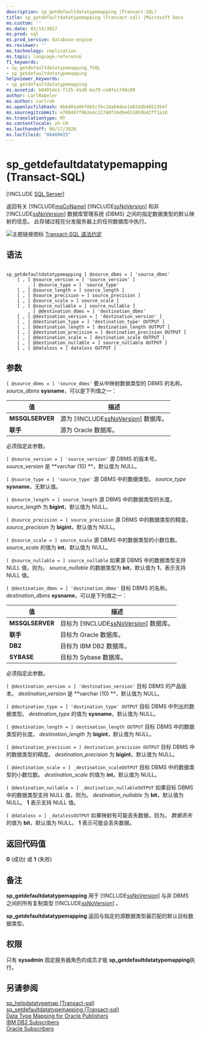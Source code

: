```yaml
---
description: sp_getdefaultdatatypemapping (Transact-SQL)
title: sp_getdefaultdatatypemapping (Transact-sql) |Microsoft Docs
ms.custom: ''
ms.date: 03/14/2017
ms.prod: sql
ms.prod_service: database-engine
ms.reviewer: ''
ms.technology: replication
ms.topic: language-reference
f1_keywords:
- sp_getdefaultdatatypemapping_TSQL
- sp_getdefaultdatatypemapping
helpviewer_keywords:
- sp_getdefaultdatatypemapping
ms.assetid: b8401de1-f135-41d0-ba79-ce8fe1f48c00
author: CarlRabeler
ms.author: carlrab
ms.openlocfilehash: 6bbd01e86f8b5cfbc24a04dee1482ddb4652354f
ms.sourcegitcommit: e700497f962e4c2274df16d9e651059b42ff1a10
ms.translationtype: MT
ms.contentlocale: zh-CN
ms.lasthandoff: 08/17/2020
ms.locfileid: "88469415"
---
```

# <a name="sp_getdefaultdatatypemapping-transact-sql"></a>sp_getdefaultdatatypemapping (Transact-SQL)
[!INCLUDE [SQL Server](../../includes/applies-to-version/sqlserver.md)]

  返回有关 [!INCLUDE[msCoName](../../includes/msconame-md.md)] [!INCLUDE[ssNoVersion](../../includes/ssnoversion-md.md)] 和非 [!INCLUDE[ssNoVersion](../../includes/ssnoversion-md.md)] 数据库管理系统 (DBMS) 之间的指定数据类型的默认映射的信息。 此存储过程在分发服务器上的任何数据库中执行。  
  
 ![主题链接图标](../../database-engine/configure-windows/media/topic-link.gif "“主题链接”图标") [Transact-SQL 语法约定](../../t-sql/language-elements/transact-sql-syntax-conventions-transact-sql.md)  
  
## <a name="syntax"></a>语法  
  
```  
  
sp_getdefaultdatatypemapping [ @source_dbms = ] 'source_dbms'   
    [ , [ @source_version = ] 'source_version' ]  
        , [ @source_type = ] 'source_type'    
    [ , [ @source_length = ] source_length ]  
    [ , [ @source_precision = ] source_precision ]  
    [ , [ @source_scale = ] source_scale ]  
    [ , [ @source_nullable = ] source_nullable ]  
        , [ @destination_dbms = ] 'destination_dbms'   
    [ , [ @destination_version = ] 'destination_version' ]  
    [ , [ @destination_type = ] 'destination_type' OUTPUT ]  
    [ , [ @destination_length = ] destination_length OUTPUT ]  
    [ , [ @destination_precision = ] destination_precision OUTPUT ]  
    [ , [ @destination_scale = ] destination_scale OUTPUT ]  
    [ , [ @destination_nullable = ] source_nullable OUTPUT ]  
    [ , [ @dataloss = ] dataloss OUTPUT ]  
```  
  
## <a name="arguments"></a>参数  
`[ @source_dbms = ] 'source_dbms'` 要从中映射数据类型的 DBMS 的名称。 *source_dbms* **sysname**，可以是下列值之一：  
  
|值|描述|  
|-----------|-----------------|  
|**MSSQLSERVER**|源为 [!INCLUDE[ssNoVersion](../../includes/ssnoversion-md.md)] 数据库。|  
|**联手**|源为 Oracle 数据库。|  
  
 必须指定此参数。  
  
`[ @source_version = ] 'source_version'` 源 DBMS 的版本号。 *source_version* 是 **varchar (10) **，默认值为 NULL。  
  
`[ @source_type = ] 'source_type'` 源 DBMS 中的数据类型。 *source_type* **sysname**，无默认值。  
  
`[ @source_length = ] source_length` 源 DBMS 中的数据类型的长度。 *source_length* 为 **bigint**，默认值为 NULL。  
  
`[ @source_precision = ] source_precision` 源 DBMS 中的数据类型的精度。 *source_precision* 为 **bigint**，默认值为 NULL。  
  
`[ @source_scale = ] source_scale` 源 DBMS 中的数据类型的小数位数。 *source_scale* 的值为 **int**，默认值为 NULL。  
  
`[ @source_nullable = ] source_nullable` 如果源 DBMS 中的数据类型支持 NULL 值，则为。 *source_nullable* 的数据类型为 **bit**，默认值为 **1**，表示支持 NULL 值。  
  
`[ @destination_dbms = ] 'destination_dbms'` 目标 DBMS 的名称。 *destination_dbms* **sysname**，可以是下列值之一：  
  
|值|描述|  
|-----------|-----------------|  
|**MSSQLSERVER**|目标为 [!INCLUDE[ssNoVersion](../../includes/ssnoversion-md.md)] 数据库。|  
|**联手**|目标为 Oracle 数据库。|  
|**DB2**|目标为 IBM DB2 数据库。|  
|**SYBASE**|目标为 Sybase 数据库。|  
  
 必须指定此参数。  
  
`[ @destination_version = ] 'destination_version'` 目标 DBMS 的产品版本。 *destination_version* 是 **varchar (10) **，默认值为 NULL。  
  
`[ @destination_type = ] 'destination_type' OUTPUT` 目标 DBMS 中列出的数据类型。 *destination_type* 的值为 **sysname**，默认值为 NULL。  
  
`[ @destination_length = ] destination_length OUTPUT` 目标 DBMS 中的数据类型的长度。 *destination_length* 为 **bigint**，默认值为 NULL。  
  
`[ @destination_precision = ] destination_precision OUTPUT` 目标 DBMS 中的数据类型的精度。 *destination_precision* 为 **bigint**，默认值为 NULL。  
  
`[ @destination_scale = ] _destination_scaleOUTPUT` 目标 DBMS 中的数据类型的小数位数。 *destination_scale* 的值为 **int**，默认值为 NULL。  
  
`[ @destination_nullable = ] _destination_nullableOUTPUT` 如果目标 DBMS 中的数据类型支持 NULL 值，则为。 *destination_nullable* 为 **bit**，默认值为 NULL。 **1** 表示支持 NULL 值。  
  
`[ @dataloss = ] _datalossOUTPUT` 如果映射有可能丢失数据，则为。 *数据丢失* 的值为 **bit**，默认值为 NULL。 **1** 表示可能会丢失数据。  
  
## <a name="return-code-values"></a>返回代码值  
 **0** (成功) 或 **1** (失败)   
  
## <a name="remarks"></a>备注  
 **sp_getdefaultdatatypemapping** 用于 [!INCLUDE[ssNoVersion](../../includes/ssnoversion-md.md)] 与非 DBMS 之间的所有复制类型 [!INCLUDE[ssNoVersion](../../includes/ssnoversion-md.md)] 。  
  
 **sp_getdefaultdatatypemapping** 返回与指定的源数据类型最匹配的默认目标数据类型。  
  
## <a name="permissions"></a>权限  
 只有 **sysadmin** 固定服务器角色的成员才能 **sp_getdefaultdatatypemapping**执行。  
  
## <a name="see-also"></a>另请参阅  
 [sp_helpdatatypemap &#40;Transact-sql&#41;](../../relational-databases/system-stored-procedures/sp-helpdatatypemap-transact-sql.md)   
 [sp_setdefaultdatatypemapping &#40;Transact-sql&#41;](../../relational-databases/system-stored-procedures/sp-setdefaultdatatypemapping-transact-sql.md)   
 [Data Type Mapping for Oracle Publishers](../../relational-databases/replication/non-sql/data-type-mapping-for-oracle-publishers.md)   
 [IBM DB2 Subscribers](../../relational-databases/replication/non-sql/ibm-db2-subscribers.md)   
 [Oracle Subscribers](../../relational-databases/replication/non-sql/oracle-subscribers.md)  
  
  

